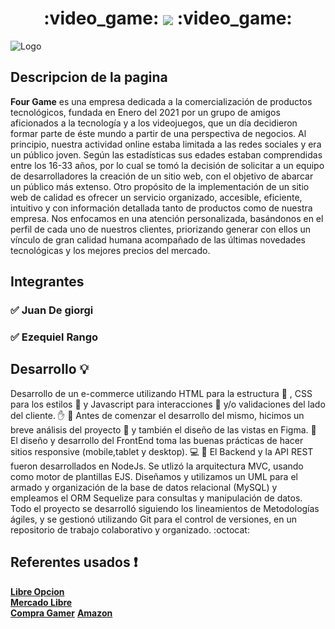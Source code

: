 <h1 align="center">
:video_game:  <img align="center" src="https://readme-typing-svg.herokuapp.com?color=EAA00C&size=48&width=500&duration=3000&height=81&center=true&vCenter=true&lines=Grupo+4+FourGame"/>
:video_game: </h1>




 ![Logo](./img/logo-v1.png)   

 ## Descripcion de la pagina 

**Four Game** es una empresa dedicada a la comercialización de productos tecnológicos,
fundada en Enero del 2021 por un grupo de amigos aficionados a la tecnología y a los
videojuegos, que un día decidieron formar parte de éste mundo a partir de una perspectiva de
negocios.
Al principio, nuestra actividad online estaba limitada a las redes sociales y era un público
joven. Según las estadísticas sus edades estaban comprendidas entre los 16-33 años, por lo
cual se tomó la decisión de solicitar a un equipo de desarrolladores la creación de un sitio
web, con el objetivo de abarcar un público más extenso. Otro propósito de la implementación
de un sitio web de calidad es ofrecer un servicio organizado, accesible, eficiente, intuitivo y
con información detallada tanto de productos como de nuestra empresa.
Nos enfocamos en una atención personalizada, basándonos en el perfil de cada uno de
nuestros clientes, priorizando generar con ellos un vínculo de gran calidad humana
acompañado de las últimas novedades tecnológicas y los mejores precios del mercado. 


 ## Integrantes 

 ### :white_check_mark: Juan De giorgi   


 ### :white_check_mark: Ezequiel Rango  


  ## Desarrollo :bulb:
  
Desarrollo de un e-commerce utilizando HTML para la estructura :triangular_ruler: , CSS para los estilos :art: y Javascript para interacciones :running:  y/o validaciones del lado del cliente. :hand: :rotating_light: 
Antes de comenzar el desarrollo del mismo, hicimos un breve análisis del proyecto :thought_balloon: y también el diseño de las vistas en Figma. :art:
El diseño y desarrollo del FrontEnd toma las buenas prácticas de hacer sitios responsive (mobile,tablet y desktop). :computer: :iphone:
El Backend y la API REST fueron desarrollados en NodeJs.  Se utlizó la arquitectura MVC, usando como motor de plantillas EJS.
Diseñamos y utilizamos un UML para el armado y organización de la base de datos relacional (MySQL) y empleamos el ORM Sequelize para consultas y manipulación de datos.
Todo el proyecto se desarrolló siguiendo los lineamientos de Metodologías ágiles, y se gestionó utilizando Git para el control de versiones, en un repositorio de trabajo colaborativo y organizado. :octocat:


  ## Referentes usados :exclamation:

[**Libre Opcion**](https://www.libreopcion.com)  
[**Mercado Libre**](https://www.mercadolibre.com.ar/#from=homecom)  
[**Compra Gamer**](https://www.compragamer.com/)
[**Amazon**](https://www.amazon.com/)



